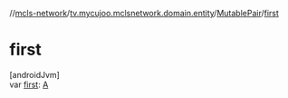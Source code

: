 //[mcls-network](../../../index.md)/[tv.mycujoo.mclsnetwork.domain.entity](../index.md)/[MutablePair](index.md)/[first](first.md)

# first

[androidJvm]\
var [first](first.md): [A](index.md)
